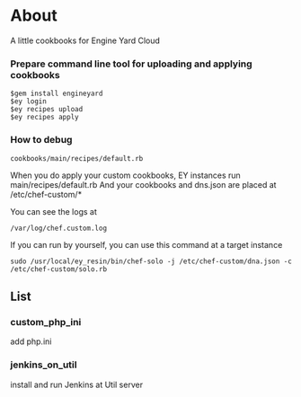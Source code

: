 About
=======

A little cookbooks for Engine Yard Cloud


### Prepare command line tool for uploading and applying cookbooks

```
$gem install engineyard
$ey login
$ey recipes upload
$ey recipes apply 
```

### How to debug

```
cookbooks/main/recipes/default.rb
```

When you do apply your custom cookbooks, EY instances run main/recipes/default.rb
And your cookbooks and dns.json are placed at /etc/chef-custom/*

You can see the logs at

```
/var/log/chef.custom.log
```

If you can run by yourself, you can use this command at a target instance

```
sudo /usr/local/ey_resin/bin/chef-solo -j /etc/chef-custom/dna.json -c /etc/chef-custom/solo.rb
```


List
--------

### custom_php_ini

add php.ini

### jenkins_on_util

install and run Jenkins at Util server
